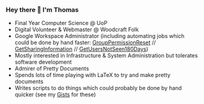 ### Hey there 👋 I'm Thomas

- Final Year Computer Science @ UoP
- Digital Volunteer & Webmaster @ Woodcraft Folk
- Google Workspace Administrator (including automating jobs which could be done by hand faster: [GroupPermissionReset](https://github.com/ThomasBoxall/google-admin-scripts/tree/main/GroupPermissionReset) // [GetSharingInformation](https://github.com/ThomasBoxall/get-sharing-information) // [GetUsersNotSeen180Days](https://github.com/ThomasBoxall/google-admin-scripts/tree/main/GetUsersNotSeen180Days))
- Mostly interested in Infrastructure & System Administration but tolerates software development
- Admirer of Pretty Documents
- Spends lots of time playing with LaTeX to try and make pretty documents
- Writes scripts to do things which could probably be done by hand quicker (see my [Gists](https://gist.github.com/ThomasBoxall) for these)
